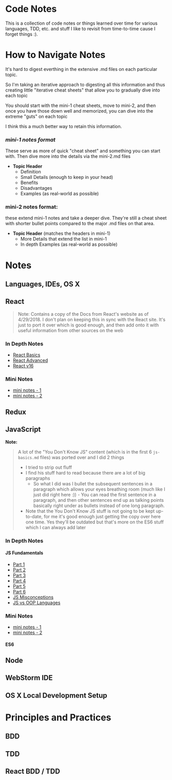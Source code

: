 # Code Notes

This is a collection of code notes or things learned over time for various languages, TDD, etc. and stuff I like to revisit from time-to-time cause I forget things :).

# How to Navigate Notes
It's hard to digest everthing in the extensive .md files on each particular topic.

So I'm taking an iterative approach to digesting all this information and thus creating little "iterative cheat sheets" that allow you to gradually dive into each topic

You should start with the mini-1 cheat sheets, move to mini-2, and then once you have those down well and memorized, you can dive into the extreme "guts" on each topic

I think this a much better way to retain this information.

### *mini-1 notes format*
These serve as more of quick "cheat sheet" and something you can start with.  Then dive more into the details via the mini-2.md files

- **Topic Header**
    - Definition
    - Small Details (enough to keep in your head)
    - Benefits
    - Disadvantages
    - Examples (as real-world as possible)

### mini-2 notes format:
these extend mini-1 notes and take a deeper dive.  They're still a cheat sheet with shorter bullet points compared to the major .md files on that area.

- **Topic Header** (matches the headers in mini-1)
    - More Details that extend the list in mini-1
    - In depth Examples (as real-world as possible)

# Notes

## Languages, IDEs, OS X

## **React**
 >  Note: Contains a copy of the Docs from React's website as of 4/29/2018.  I don't plan on keeping this in sync with the React site.  It's just to port it over which is good enough, and then add onto it with useful information from other sources on the web

### In Depth Notes
- [React Basics](React/react-basics.md)
- [React Advanced](React/react-advanced.md)
- [React v16](React/react-v16.md)
### Mini Notes
- [mini notes - 1](React/react-notes-mini-1.md)
- [mini notes - 2](React/react-notes-mini-2.md)

## **Redux**
## **JavaScript**
**Note:**
> A lot of the "You Don't Know JS" content (which is in the first 6 `js-basics.md` files) was ported over and I did 2 things
> - I tried to strip out fluff
> - I find his stuff hard to read because there are a lot of big paragraphs
>    - So what I did was I bullet the subsequent sentences in a paragraph which allows your eyes breathing room (much like I just did right here :))
    - You can read the first sentence in a paragraph, and then other sentences end up as talking points basically right under as bullets instead of one long paragraph.
> - Note that the You Don't Know JS stuff is not going to be kept up-to-date, for me it's good enough just getting the copy over here one time.  Yes they'll be outdated but that's more on the ES6 stuff which I can always add later

### In Depth Notes

#### JS Fundamentals
- [Part 1](JavaScript/js-basics-notes.md)
- [Part 2](JavaScript/js-basics-notes-2.md)
- [Part 3](JavaScript/js-basics-notes-3.md)
- [Part 4](JavaScript/js-basics-notes-4.md)
- [Part 5](JavaScript/js-basics-notes-5.md)
- [Part 6](JavaScript/js-basics-notes-6.md)
- [JS Misconceptions](JavaScript/js-misconceptions.md)
- [JS vs OOP Languages](JavaScript/js-misconceptions.md)

### Mini Notes
- [mini notes - 1](JavaScript/js-notes-mini-1.md)
- [mini notes - 2](JavaScript/js-notes-mini-2.md)

#### **ES6**
## **Node**
## **WebStorm IDE**
## **OS X Local Development Setup**

# Principles and Practices
## **BDD**
## **TDD**
## **React BDD / TDD**